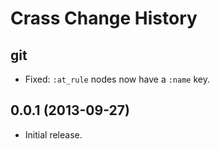 Crass Change History
====================

git
---

* Fixed: `:at_rule` nodes now have a `:name` key.


0.0.1 (2013-09-27)
------------------

* Initial release.

